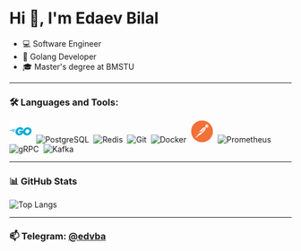 # Hi 👋, I'm Edaev Bilal

- 💻 Software Engineer  
- 🧠 Golang Developer  
- 🎓 Master's degree at BMSTU

---

### 🛠️ Languages and Tools:

<p align="left">
  <img src="https://github.com/devicons/devicon/blob/master/icons/go/go-original-wordmark.svg" title="Go"  alt="Go" width="40" height="40"/>&nbsp;
  <img src="https://cdn.jsdelivr.net/gh/devicons/devicon/icons/postgresql/postgresql-original.svg" alt="PostgreSQL" width="40" height="40"/>&nbsp;
  <img src="https://cdn.jsdelivr.net/gh/devicons/devicon/icons/redis/redis-original.svg" alt="Redis" width="40" height="40"/>&nbsp;
  <img src="https://cdn.jsdelivr.net/gh/devicons/devicon/icons/git/git-original.svg" alt="Git" width="40" height="40"/>&nbsp;
  <img src="https://cdn.jsdelivr.net/gh/devicons/devicon/icons/docker/docker-original.svg" alt="Docker" width="40" height="40"/>&nbsp;
  <img src="https://raw.githubusercontent.com/devicons/devicon/master/icons/postman/postman-original.svg" alt="Postman" width="40" height="40"/>&nbsp;
  <img src="https://cdn.jsdelivr.net/gh/devicons/devicon/icons/prometheus/prometheus-original.svg" alt="Prometheus" width="40" height="40"/>&nbsp;
  <img src="https://img.shields.io/badge/gRPC-5C2D91?style=for-the-badge&logo=grpc&logoColor=white" alt="gRPC" height="40"/>&nbsp;
  <img src="https://cdn.jsdelivr.net/gh/devicons/devicon/icons/apachekafka/apachekafka-original.svg" alt="Kafka" width="40" height="40"/>&nbsp;
</p>

---

### 📊 GitHub Stats

![Top Langs](https://github-readme-stats.vercel.app/api/top-langs/?username=w212w&layout=compact&theme=tokyonight&exclude_repo=DjangoPython)

---

### 📫 Telegram: [@edvba](https://t.me/edvba)

